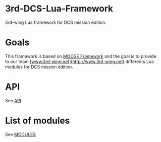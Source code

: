 # 3rd-DCS-Lua-Framework
3rd-wing Lua framework for DCS mission edition.

# Goals
This framework is based on [MOOSE Framework](http://flightcontrol-master.github.io/MOOSE/) and the goal is to provide to our team  [www.3rd-wing.net](http://www.3rd-wing.net) differents Lua modules for DCS mission edition.

# API
See [API](API.md)

# List of modules

See [MODULES](MODULES.md)
